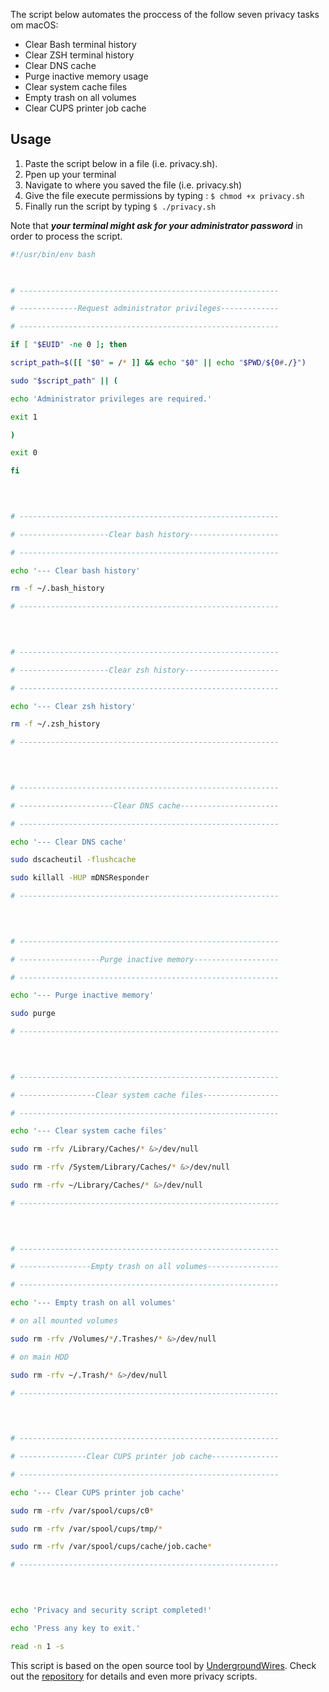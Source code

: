 The script below automates the proccess of the follow seven privacy tasks om macOS:
- Clear Bash terminal history
- Clear ZSH terminal history
- Clear DNS cache
- Purge inactive memory usage
- Clear system cache files
- Empty trash on all volumes
- Clear CUPS printer job cache

## Usage
1. Paste the script below in a file (i.e. privacy.sh).
2. Ppen up your terminal
3. Navigate to where you saved the file (i.e. privacy.sh)
4. Give the file execute permissions by typing : `$ chmod +x privacy.sh`
5. Finally run the script by typing `$ ./privacy.sh`

Note that ***your terminal might ask for your administrator password*** in order to process the script.

```bash
#!/usr/bin/env bash

  

# ----------------------------------------------------------

# -------------Request administrator privileges-------------

# ----------------------------------------------------------

if [ "$EUID" -ne 0 ]; then

script_path=$([[ "$0" = /* ]] && echo "$0" || echo "$PWD/${0#./}")

sudo "$script_path" || (

echo 'Administrator privileges are required.'

exit 1

)

exit 0

fi

  
  

# ----------------------------------------------------------

# --------------------Clear bash history--------------------

# ----------------------------------------------------------

echo '--- Clear bash history'

rm -f ~/.bash_history

# ----------------------------------------------------------

  
  

# ----------------------------------------------------------

# --------------------Clear zsh history---------------------

# ----------------------------------------------------------

echo '--- Clear zsh history'

rm -f ~/.zsh_history

# ----------------------------------------------------------

  
  

# ----------------------------------------------------------

# ---------------------Clear DNS cache----------------------

# ----------------------------------------------------------

echo '--- Clear DNS cache'

sudo dscacheutil -flushcache

sudo killall -HUP mDNSResponder

# ----------------------------------------------------------

  
  

# ----------------------------------------------------------

# ------------------Purge inactive memory-------------------

# ----------------------------------------------------------

echo '--- Purge inactive memory'

sudo purge

# ----------------------------------------------------------

  
  

# ----------------------------------------------------------

# -----------------Clear system cache files-----------------

# ----------------------------------------------------------

echo '--- Clear system cache files'

sudo rm -rfv /Library/Caches/* &>/dev/null

sudo rm -rfv /System/Library/Caches/* &>/dev/null

sudo rm -rfv ~/Library/Caches/* &>/dev/null

# ----------------------------------------------------------

  
  

# ----------------------------------------------------------

# ----------------Empty trash on all volumes----------------

# ----------------------------------------------------------

echo '--- Empty trash on all volumes'

# on all mounted volumes

sudo rm -rfv /Volumes/*/.Trashes/* &>/dev/null

# on main HDD

sudo rm -rfv ~/.Trash/* &>/dev/null

# ----------------------------------------------------------

  
  

# ----------------------------------------------------------

# ---------------Clear CUPS printer job cache---------------

# ----------------------------------------------------------

echo '--- Clear CUPS printer job cache'

sudo rm -rfv /var/spool/cups/c0*

sudo rm -rfv /var/spool/cups/tmp/*

sudo rm -rfv /var/spool/cups/cache/job.cache*

# ----------------------------------------------------------

  
  

echo 'Privacy and security script completed!'

echo 'Press any key to exit.'

read -n 1 -s
```

This script is based on the open source tool by [UndergroundWires](https://github.com/undergroundwires). Check out the [repository](https://github.com/undergroundwires/privacy.sexy) for details and even more privacy scripts.

